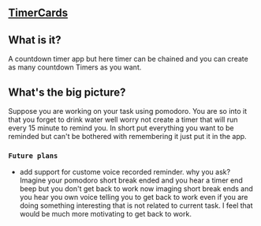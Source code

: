 ## [TimerCards](https://timercards.com)


## What is it?

A countdown timer app but here timer can be chained and you can create as many countdown Timers as you want.

## What's the big picture?

Suppose you are working on your task using pomodoro. You are so into it that you forget to drink water well worry not create a timer that will run every 15 minute to remind you. In short put everything you want to be reminded but can't be bothered with remembering it just put it in the app.

### `Future plans`

* add support for custome voice recorded reminder. why you ask? Imagine your pomodoro short break ended and you hear a timer end beep but you don't get back to work now imaging short break ends and you hear you own voice telling you to get back to work even if you are doing something interesting that is not related to current task. I feel that would be much more motivating to get back to work.
